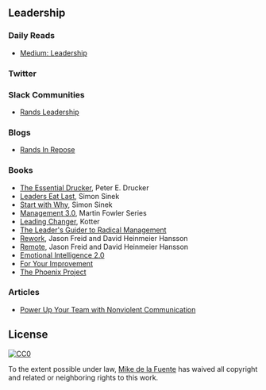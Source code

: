 ﻿## Leadership
### Daily Reads
- [Medium: Leadership](https://medium.com/tag/leadership/latest)

### Twitter

### Slack Communities
- [Rands Leadership](http://randsinrepose.com/welcome-to-rands-leadership-slack/)

### Blogs
- [Rands In Repose](http://randsinrepose.com/blog/)

### Books
- [The Essential Drucker](), Peter E. Drucker
- [Leaders Eat Last](), Simon Sinek
- [Start with Why](), Simon Sinek
- [Management 3.0](), Martin Fowler Series
- [Leading Changer](), Kotter
- [The Leader's Guider to Radical Management]()
- [Rework](), Jason Freid and David Heinmeier Hansson
- [Remote](), Jason Freid and David Heinmeier Hansson
- [Emotional Intelligence 2.0]()
- [For Your Improvement]()
- [The Phoenix Project]()

### Articles
- [Power Up Your Team with Nonviolent Communication](http://firstround.com/review/power-up-your-team-with-nonviolent-communication-principles/)

## License

[![CC0](http://mirrors.creativecommons.org/presskit/buttons/88x31/svg/cc-zero.svg)](https://creativecommons.org/publicdomain/zero/1.0/)

To the extent possible under law, [Mike de la Fuente](http://twitter.highfiveboom.com) has waived all copyright and related or neighboring rights to this work.
